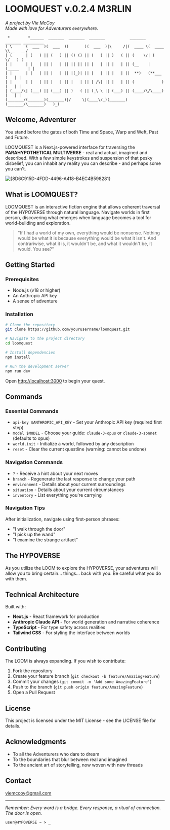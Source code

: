 # LOOMQUEST v.0.2.4 M3RLIN

*A project by Vie McCoy*  
*Made with love for Adventurers everywhere.*

```
 *        *______  _______  _______  _______           _______  _______ _________
( \      (  ___  )(  ___  )(       )(  ___  )|\     /|(  ____ \(  ____ \\__   __/
| (      | (   ) || (   ) || () () || (   ) || )   ( || (    \/| (    \/   ) (
| |      | |   | || |   | || || || || |   | || |   | || (__    | (_____    | |
| |      | |   | || |   | || |(_)| || |   | || |   | ||  **)   (**___  )   | |
| |      | |   | || |   | || |   | || | /\| || |   | || (            ) |   | |
| (____/\| (___) || (___) || )   ( || (_\ \ || (___) || (____/\/\____) |   | |
(_______/(_______)(_______)|/     \|(____\/_)(_______)(_______/\_______)   )_(   
```

## Welcome, Adventurer

You stand before the gates of both Time and Space, Warp and Weft, Past and Future.

LOOMQUEST is a Next.js-powered interface for traversing the **PARAHYPOTHETICAL MULTIVERSE** - real and actual, imagined and described. With a few simple keystrokes and suspension of that pesky disbelief, you can inhabit any reality you can describe - and perhaps some you can't.

![{8D6C915D-4FDD-4496-A418-B4EC4B598281}](https://github.com/user-attachments/assets/5e815c55-fc47-4b5a-8fc6-09efa6954d99)

## What is LOOMQUEST?

LOOMQUEST is an interactive fiction engine that allows coherent traversal of the HYPOVERSE through natural language. Navigate worlds in first person, discovering what emerges when language becomes a tool for world-building and exploration.

> "If I had a world of my own, everything would be nonsense. Nothing would be what it is because everything would be what it isn't. And contrariwise, what it is, it wouldn't be, and what it wouldn't be, it would. You see?"

## Getting Started

### Prerequisites

- Node.js (v18 or higher)
- An Anthropic API key
- A sense of adventure

### Installation

```bash
# Clone the repository
git clone https://github.com/yourusername/loomquest.git

# Navigate to the project directory
cd loomquest

# Install dependencies
npm install

# Run the development server
npm run dev
```

Open [http://localhost:3000](http://localhost:3000) to begin your quest.

## Commands

### Essential Commands

- `api-key $ANTHROPIC_API_KEY` - Set your Anthropic API key (required first step)
- `model $MODEL` - Choose your guide: `claude-3-opus` or `claude-3-sonnet` (defaults to opus)
- `world.init` - Initialize a world, followed by any description
- `reset` - Clear the current questline (warning: cannot be undone)

### Navigation Commands

- `?` - Receive a hint about your next moves
- `branch` - Regenerate the last response to change your path
- `environment` - Details about your current surroundings
- `situation` - Details about your current circumstances
- `inventory` - List everything you're carrying

### Navigation Tips

After initialization, navigate using first-person phrases:
- "I walk through the door"
- "I pick up the wand"
- "I examine the strange artifact"

## The HYPOVERSE

As you utilize the LOOM to explore the HYPOVERSE, your adventures will allow you to bring certain... things... back with you. Be careful what you do with them.

## Technical Architecture

Built with:
- **Next.js** - React framework for production
- **Anthropic Claude API** - For world generation and narrative coherence
- **TypeScript** - For type safety across realities
- **Tailwind CSS** - For styling the interface between worlds

## Contributing

The LOOM is always expanding. If you wish to contribute:

1. Fork the repository
2. Create your feature branch (`git checkout -b feature/AmazingFeature`)
3. Commit your changes (`git commit -m 'Add some AmazingFeature'`)
4. Push to the branch (`git push origin feature/AmazingFeature`)
5. Open a Pull Request

## License

This project is licensed under the MIT License - see the LICENSE file for details.

## Acknowledgments

- To all the Adventurers who dare to dream
- To the boundaries that blur between real and imagined
- To the ancient art of storytelling, now woven with new threads

## Contact

viemccoy@gmail.com

---

*Remember: Every word is a bridge. Every response, a ritual of connection. The door is open.*

```
user@HYPOVERSE ~ > _
```

